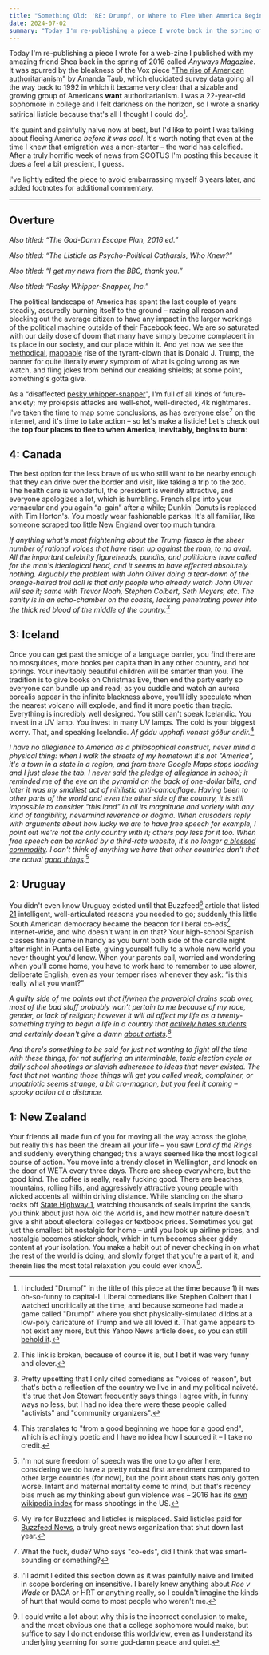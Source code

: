 ```yaml
---
title: "Something Old: 'RE: Drumpf, or Where to Flee When America Begins to Burn'"
date: 2024-07-02
summary: "Today I'm re-publishing a piece I wrote back in the spring of 2016 for a web-zine. It's quaint and painfully naive now at best, but I'd like to point I was talking about fleeing America *before it was cool*."
---
```

Today I'm re-publishing a piece I wrote for a web-zine I published with my amazing friend Shea back in the spring of 2016 called *Anyways Magazine*. It was spurred by the bleakness of the Vox piece ["The rise of American authoritarianism"](https://www.vox.com/2016/3/1/11127424/trump-authoritarianism) by Amanda Taub, which elucidated survey data going all the way back to 1992 in which it became very clear that a sizable and growing group of Americans **want** authoritarianism. I was a 22-year-old sophomore in college and I felt darkness on the horizon, so I wrote a snarky satirical listicle because that's all I thought I could do[^1].

It's quaint and painfully naive now at best, but I'd like to point I was talking about fleeing America *before it was cool*. It's worth noting that even at the time I knew that emigration was a non-starter – the world has calcified. After a truly horrific week of news from SCOTUS I'm posting this because it does a feel a bit prescient, I guess.

I've lightly edited the piece to avoid embarrassing myself 8 years later, and added footnotes for additional commentary.

---

## Overture

*Also titled: “The God-Damn Escape Plan, 2016 ed.”*

*Also titled: “The Listicle as Psycho-Political Catharsis, Who Knew?”*

*Also titled: “I get my news from the BBC, thank you.”*

*Also titled: “Pesky Whipper-Snapper, Inc.”*

The political landscape of America has spent the last couple of years steadily, assuredly burning itself to the ground – razing all reason and blocking out the average citizen to have any impact in the larger workings of the political machine outside of their Facebook feed. We are so saturated with our daily dose of doom that many have simply become complacent in its place in our society, and our place within it. And yet now we see the [methodical](http://www.theguardian.com/us-news/2016/jan/10/white-man-pathology-bernie-sanders-donald-trump), [mappable](http://www.vox.com/2016/3/1/11127424/trump-authoritarianism) rise of the tyrant-clown that is Donald J. Trump, the banner for quite literally every symptom of what is going wrong as we watch, and fling jokes from behind our creaking shields; at some point, something's gotta give.

As a “disaffected [pesky whipper-snapper](https://chrome.google.com/webstore/detail/millennials-begone/dlgjecnejicmpdknhangcbeahbgipolf?hl=en)", I'm full of all kinds of future-anxiety; my prolepsis attacks are well-shot, well-directed, 4k nightmares. I've taken the time to map some conclusions, as has [everyone else](https://youtu.be/dgGLq5nSTEg)[^2] on the internet, and it's time to take action – so let's make a listicle! Let's check out the **top four places to flee to when America, inevitably, begins to burn**:

## 4: Canada

The best option for the less brave of us who still want to be nearby enough that they can drive over the border and visit, like taking a trip to the zoo. The health care is wonderful, the president is weirdly attractive, and everyone apologizes a lot, which is humbling. French slips into your vernacular and you again “a-gain” after a while; Dunkin' Donuts is replaced with Tim Horton's. You mostly wear fashionable parkas. It's all familiar, like someone scraped too little New England over too much tundra.

*If anything what's most frightening about the Trump fiasco is the sheer number of rational voices that have risen up against the man, to no avail. All the important celebrity figureheads, pundits, and politicians have called for the man's ideological head, and it seems to have effected absolutely nothing. Arguably the problem with John Oliver doing a tear-down of the orange-haired troll doll is that only people who already watch John Oliver will see it; same with Trevor Noah, Stephen Colbert, Seth Meyers, etc. The sanity is in an echo-chamber on the coasts, lacking penetrating power into the thick red blood of the middle of the country.[^3]*

## 3: Iceland

Once you can get past the smidge of a language barrier, you find there are no mosquitoes, more books per capita than in any other country, and hot springs. Your inevitably beautiful children will be smarter than you. The tradition is to give books on Christmas Eve, then end the party early so everyone can bundle up and read; as you cuddle and watch an aurora borealis appear in the infinite blackness above, you'll idly speculate when the nearest volcano will explode, and find it more poetic than tragic. Everything is incredibly well designed. You still can't speak Icelandic. You invest in a UV lamp. You invest in many UV lamps. The cold is your biggest worry. That, and speaking Icelandic. *Af gódu upphafi vonast góður endir.*[^4]

*I have no allegiance to America as a philosophical construct, never mind a physical thing: when I walk the streets of my hometown it's not "America", it's a town in a state in a region, and from there Google Maps stops loading and I just close the tab. I never said the pledge of allegiance in school; it reminded me of the eye on the pyramid on the back of one-dollar bills, and later it was my smallest act of nihilistic anti-camouflage. Having been to other parts of the world and even the other side of the country, it is still impossible to consider "this land" in all its magnitude and variety with any kind of tangibility, nevermind reverence or dogma. When crusaders reply with arguments about how lucky we are to have free speech for example, I point out we're not the only country with it; others pay less for it too. When free speech can be ranked by a third-rate website, it's no longer [a blessed commodity](http://www.therichest.com/rich-list/10-countries-with-the-most-freedom-of-speech/?view=all). I can't think of anything we have that other countries don't that are actual [good things](http://www.bbc.com/news/world-us-canada-34996604).*[^5]

## 2: Uruguay

You didn't even know Uruguay existed until that Buzzfeed[^6] article that listed [21](http://www.buzzfeed.com/conzpreti/reasons-why-you-need-to-move-to-uruguay-in-2014#.bx1zVWG3P) intelligent, well-articulated reasons you needed to go; suddenly this little South American democracy became the beacon for liberal co-eds[^7] Internet-wide, and who doesn't want in on that? Your high-school Spanish classes finally came in handy as you burnt both side of the candle night after night in Punta del Este, giving yourself fully to a whole new world you never thought you'd know. When your parents call, worried and wondering when you'll come home, you have to work hard to remember to use slower, deliberate English, even as your temper rises whenever they ask: “is this really what you want?”

*A guilty side of me points out that if/when the proverbial drains scab over, most of the bad stuff probably won't pertain to me because of my race, gender, or lack of religion; however it will all affect my life as a twenty-something trying to begin a life in a country that [actively hates students](https://youtu.be/P8pjd1QEA0c) and certainly doesn't give a damn [about artists](http://www.rollingstone.com/politics/news/enemies-of-the-arts-19951019).[^8]*

*And there's something to be said for just not wanting to fight all the time with these things, for not suffering an interminable, toxic election cycle or daily school shootings or slavish adherence to ideas that never existed. The fact that not wanting those things will get you called weak, complainer, or unpatriotic seems strange, a bit cro-magnon, but you feel it coming – spooky action at a distance.*

## 1: New Zealand

Your friends all made fun of you for moving all the way across the globe, but really this has been the dream all your life – you saw *Lord* *of the Rings* and suddenly everything changed; this always seemed like the most logical course of action. You move into a trendy closet in Wellington, and knock on the door of WETA every three days. There are sheep everywhere, but the good kind. The coffee is really, really fucking good. There are beaches, mountains, rolling hills, and aggressively attractive young people with wicked accents all within driving distance. While standing on the sharp rocks off [State Highway 1](https://www.google.com/maps/@-42.4499689,173.5768686,3a,75y,217.1h,71.42t/data=!3m6!1e1!3m4!1shivN5H4vFjBoLMmtOwuZNg!2e0!7i13312!8i6656), watching thousands of seals imprint the sands, you think about just how old the world is, and how mother nature doesn't give a shit about electoral colleges or textbook prices. Sometimes you get just the smallest bit nostalgic for home – until you look up airline prices, and nostalgia becomes sticker shock, which in turn becomes sheer giddy content at your isolation. You make a habit out of never checking in on what the rest of the world is doing, and slowly forget that you're a part of it, and therein lies the most total relaxation you could ever know[^9].

[^1]: I included "Drumpf" in the title of this piece at the time because 1) it was oh-so-funny to capital-L Liberal comedians like Stephen Colbert that I watched uncritically at the time, and because someone had made a game called "Drumpf" where you shot physically-simulated dildos at a low-poly caricature of Trump and we all loved it. That game appears to not exist any more, but this Yahoo News article does, so you can still [behold it](https://sg.news.yahoo.com/hurl-dildos-donald-trumps-face-132400312.html).

[^2]: This link is broken, because of course it is, but I bet it was very funny and clever.

[^3]: Pretty upsetting that I only cited comedians as "voices of reason", but that's both a reflection of the country we live in and my political naiveté. It's true that Jon Stewart frequently says things I agree with, in funny ways no less, but I had no idea there were these people called "activists" and "community organizers".

[^4]: This translates to "from a good beginning we hope for a good end", which is achingly poetic and I have no idea how I sourced it – I take no credit.

[^5]: I'm not sure freedom of speech was the one to go after here, considering we do have a pretty robust first amendment compared to other large countries (for now), but the point about stats has only gotten worse. Infant and maternal mortality come to mind, but that's recency bias much as my thinking about gun violence was – 2016 has its [own wikipedia index](https://en.wikipedia.org/wiki/Category:2016_mass_shootings_in_the_United_States) for mass shootings in the US.

[^6]: My ire for Buzzfeed and listicles is misplaced. Said listicles paid for [Buzzfeed News](https://en.wikipedia.org/wiki/BuzzFeed_News#), a truly great news organization that shut down last year.

[^7]: What the fuck, dude? Who says "co-eds", did I think that was smart-sounding or something?

[^8]: I'll admit I edited this section down as it was painfully naive and limited in scope bordering on insensitive. I barely knew anything about *Roe v Wade* or DACA or HRT or anything really, so I couldn't imagine the kinds of hurt that would come to most people who weren't me.

[^9]: I could write a lot about why this is the incorrect conclusion to make, and the most obvious one that a college sophomore would make, but suffice to say [I do not endorse this worldview](https://lyz.substack.com/p/no-one-is-coming-to-save-us), even as I understand its underlying yearning for some god-damn peace and quiet.
